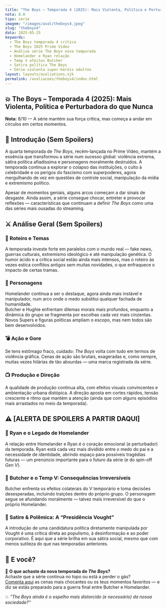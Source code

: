 ```yaml
---
title: "The Boys – Temporada 4 (2025): Mais Violenta, Política e Perturbadora do que Nunca"
nota: 8.0
tipo: serie
imagem: "/images/aval/theboys4.jpeg"
slug: "theboys4"
data: 2025-05-25
keywords:
  - The Boys temporada 4 crítica
  - The Boys 2025 Prime Video
  - Análise série The Boys nova temporada
  - Homelander e Ryan relação
  - Temp V efeitos Butcher
  - Satira política The Boys
  - Série violenta super-heróis adultos
layout: layouts/avaliations.njk
permalink: /avaliacoes/theboys4/index.html    
---
```


## 💥 The Boys – Temporada 4 (2025): Mais Violenta, Política e Perturbadora do que Nunca

**Nota:** 8/10 — A série mantém sua força crítica, mas começa a andar em círculos em certos momentos.

## 🧨 Introdução (Sem Spoilers)

A quarta temporada de *The Boys*, recém-lançada no Prime Video, mantém a essência que transformou a série num sucesso global: violência extrema, sátira política afiadíssima e personagens moralmente destruídos. A temporada continua a explorar o colapso das instituições, o culto à celebridade e os perigos do fascismo com superpoderes, agora mergulhando de vez em questões de controle social, manipulação da mídia e extremismo político.

Apesar de momentos geniais, alguns arcos começam a dar sinais de desgaste. Ainda assim, a série consegue chocar, entreter e provocar reflexões — características que continuam a definir *The Boys* como uma das séries mais ousadas do streaming.

## ⚔️ Análise Geral (Sem Spoilers)

### 🧠 Roteiro e Temas

A temporada investe forte em paralelos com o mundo real — fake news, guerras culturais, extremismo ideológico e até manipulação genética. O humor ácido e a crítica social estão ainda mais intensos, mas o roteiro às vezes estica conflitos antigos sem muitas novidades, o que enfraquece o impacto de certas tramas.

### 🧬 Personagens

Homelander continua a ser o destaque, agora ainda mais instável e manipulador, num arco onde o medo substitui qualquer fachada de humanidade.  
Butcher e Hughie enfrentam dilemas morais mais profundos, enquanto a dinâmica do grupo se fragmenta por escolhas cada vez mais cinzentas.  
Novos Supers e figuras políticas ampliam o escopo, mas nem todos são bem desenvolvidos.

### 💣 Ação e Gore

Se tens estômago fraco, cuidado: *The Boys* volta com tudo em termos de violência gráfica. Cenas de ação são brutais, exageradas e, como sempre, muitas vezes hilárias de tão absurdas — uma marca registrada da série.

### 📺 Produção e Direção

A qualidade de produção continua alta, com efeitos visuais convincentes e ambientação urbana distópica. A direção aposta em cortes rápidos, tensão crescente e ritmo que mantém a atenção (ainda que com alguns episódios mais arrastados no meio da temporada).

## ⚠️ [ALERTA DE SPOILERS A PARTIR DAQUI]

### 🧒 Ryan e o Legado de Homelander

A relação entre Homelander e Ryan é o coração emocional (e perturbador) da temporada. Ryan está cada vez mais dividido entre o medo do pai e a necessidade de identidade, abrindo espaço para possíveis tragédias futuras — um prenúncio importante para o futuro da série (e do spin-off *Gen V*).

### 🧪 Butcher e o Temp V: Consequências Irreversíveis

Butcher enfrenta os efeitos colaterais do V temporário e toma decisões desesperadas, incluindo traições dentro do próprio grupo. O personagem segue se afundando moralmente — talvez mais irreversível do que o próprio Homelander.

### 🐔 Satire & Polêmica: A “Presidência Vought”

A introdução de uma candidatura política diretamente manipulada por Vought é uma crítica direta ao populismo, à desinformação e ao poder corporativo. É aqui que a série brilha em sua sátira social, mesmo que com menos sutileza do que nas temporadas anteriores.

## 📢 E você?

🧨 **O que achaste da nova temporada de *The Boys*?**  
Achaste que a série continua no topo ou está a perder o gás?  
[Comenta aqui](../../contacto.html) as cenas mais chocantes ou os teus momentos favoritos — e diz se estás preparado para a guerra final entre Butcher e Homelander.

💥 *“The Boys ainda é o espelho mais distorcido (e necessário) da nossa sociedade?”*
